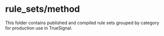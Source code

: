 # rule_sets/method

This folder contains published and compiled rule sets grouped by category for production use in TrueSignal.